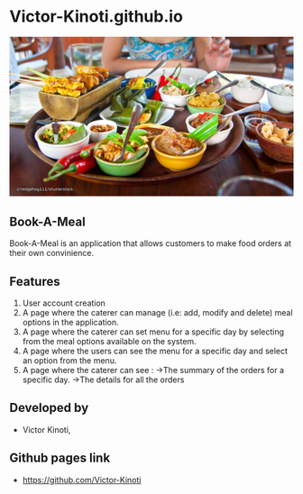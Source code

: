 # Victor-Kinoti.github.io


![Home Image](https://github.com/Victor-Kinoti/Victor-Kinoti.github.io/blob/ui_interface/bknd.jpg)



## Book-A-Meal
Book-A-Meal is an application that allows customers to make food orders at their own convinience.

## Features
1. User account creation
2. A page where the caterer can manage (i.e: add, modify and delete) meal options in the application.
3. A page where the caterer can set menu for a specific day by selecting from the meal options available on the system.
4. A page where the users can see the menu for a specific day and select an option from the menu.
5. A page where the caterer can see :
    ->The summary of the orders for a  specific day.
    ->The details for all the orders


## Developed by
* Victor Kinoti, 


## Github pages link
* https://github.com/Victor-Kinoti
